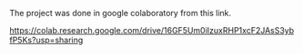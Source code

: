 The project was done in google colaboratory from this link.

https://colab.research.google.com/drive/16GF5Um0iIzuxRHP1xcF2JAsS3ybfP5Ks?usp=sharing
